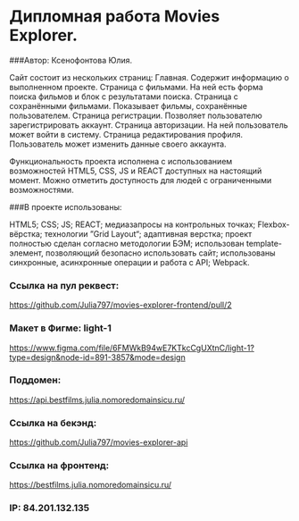 # Дипломная работа Movies Explorer.

###Автор: Ксенофонтова Юлия.

Сайт состоит из нескольких страниц:
Главная. Содержит информацию о выполненном проекте.
Страница с фильмами. На ней есть форма поиска фильмов и блок с результатами поиска.
Страница с сохранёнными фильмами. Показывает фильмы, сохранённые пользователем.
Страница регистрации. Позволяет пользователю зарегистрировать аккаунт.
Страница авторизации. На ней пользователь может войти в систему.
Страница редактирования профиля. Пользователь может изменить данные своего аккаунта.

Функциональность проекта исполнена с использованием возможностей HTML5, CSS, JS и REACT доступных на настоящий момент. Можно отметить доступность для людей с ограниченными возможностями.

###В проекте использованы:

HTML5;
CSS;
JS;
REACT;
медиазапросы на контрольных точках;
Flexbox-вёрстка;
технологии ”Grid Layout“;
адаптивная верстка;
проект полностью сделан согласно методологии БЭМ;
использован template-элемент, позволяющий безопасно использовать сайт;
использованы синхронные, асинхронные операции и работа с API;
Webpack.

### Ссылка на пул реквест: 
https://github.com/Julia797/movies-explorer-frontend/pull/2

### Макет в Фигме: light-1 
 https://www.figma.com/file/6FMWkB94wE7KTkcCgUXtnC/light-1?type=design&node-id=891-3857&mode=design

 ### Поддомен: 
 https://api.bestfilms.julia.nomoredomainsicu.ru/

 ### Ссылка на бекэнд:
https://github.com/Julia797/movies-explorer-api

### Ссылка на фронтенд: 
https://bestfilms.julia.nomoredomainsicu.ru/


### IP: 84.201.132.135
